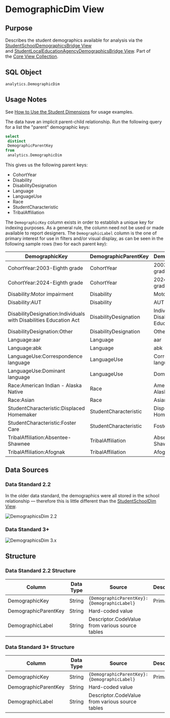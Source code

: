 # DemographicDim View

## Purpose

Describes the student demographics available for analysis via the
[StudentSchoolDemographicsBridge
View](./studentschooldemographicsbridge-view.md)
and [StudentLocalEducationAgencyDemographicsBridge
View](./studentlocaleducationagencydemographicsbridge-view.md).
Part of the [Core View Collection](./readme.md).

## SQL Object

`analytics.DemographicDim`

## Usage Notes

See [How to Use the Student
Dimensions](../../../user-guide/how-to-use-the-student-dimensions.md) for usage
examples.

The data have an implicit parent-child relationship. Run the following query for
a list the "parent" demographic keys:

```sql
select
 distinct
 DemographicParentKey
from
 analytics.DemographicDim
```

This gives us the following parent keys:

* CohortYear
* Disability
* DisabilityDesignation
* Language
* LanguageUse
* Race
* StudentCharacteristic
* TribalAffiliation

The `DemographicKey` column exists in order to establish a unique key for
indexing purposes. As a general rule, the column need not be used or made
available to report designers. The `DemographicLabel` column is the one of
primary interest for use in filters and/or visual display, as can be seen in the
following sample rows (two for each parent key):

| DemographicKey | DemographicParentKey | DemographicLabel |
| --- | --- | --- |
| CohortYear:2003-Eighth grade | CohortYear | 2003-Eighth grade |
| CohortYear:2024-Eighth grade | CohortYear | 2024-Eighth grade |
| Disability:Motor impairment | Disability | Motor impairment |
| Disability:AUT | Disability | AUT |
| DisabilityDesignation:Individuals with Disabilities Education Act | DisabilityDesignation | Individuals with Disabilities Education Act |
| DisabilityDesignation:Other | DisabilityDesignation | Other |
| Language:aar | Language | aar |
| Language:abk | Language | abk |
| LanguageUse:Correspondence language | LanguageUse | Correspondence language |
| LanguageUse:Dominant language | LanguageUse | Dominant language |
| Race:American Indian - Alaska Native | Race | American Indian - Alaska Native |
| Race:Asian | Race | Asian |
| StudentCharacteristic:Displaced Homemaker | StudentCharacteristic | Displaced Homemaker |
| StudentCharacteristic:Foster Care | StudentCharacteristic | Foster Care |
| TribalAffiliation:Absentee-Shawnee | TribalAffiliation | Absentee-Shawnee |
| TribalAffiliation:Afognak | TribalAffiliation | Afognak |

## Data Sources

### Data Standard 2.2

In the older data standard, the demographics were all stored in the school
relationship — therefore this is little different than the [StudentSchoolDim
View](./studentschooldim-view.md).

![DemographicsDim 2.2](https://edfidocs.blob.core.windows.net/$web/img/reference/analytics-middle-tier/DemographicsDim%202.2.png)

### Data Standard 3+

![DemographicsDim 3.x](https://edfidocs.blob.core.windows.net/$web/img/reference/analytics-middle-tier/DemographicsDim%203.x.png)

## Structure

### Data Standard 2.2 Structure

| Column | Data Type | Source | Description |
| --- | --- | --- | --- |
| DemographicKey | String | `{DemographicParentKey}:{DemographicLabel}` | Primary key |
| ​DemographicParentKey | String | Hard-coded value |     |
| DemographicLabel | String | Descriptor.CodeValue from various source tables |     |

### Data Standard 3+ Structure

| Column | Data Type | Source | Description |
| --- | --- | --- | --- |
| DemographicKey | String | `{DemographicParentKey}:{DemographicLabel}` | Primary key |
| ​DemographicParentKey | String | Hard-coded value |     |
| DemographicLabel | String | Descriptor.CodeValue from various source tables |     |
